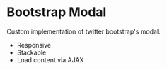Bootstrap Modal
=============

Custom implementation of twitter bootstrap's modal. 

* Responsive
* Stackable
* Load content via AJAX
